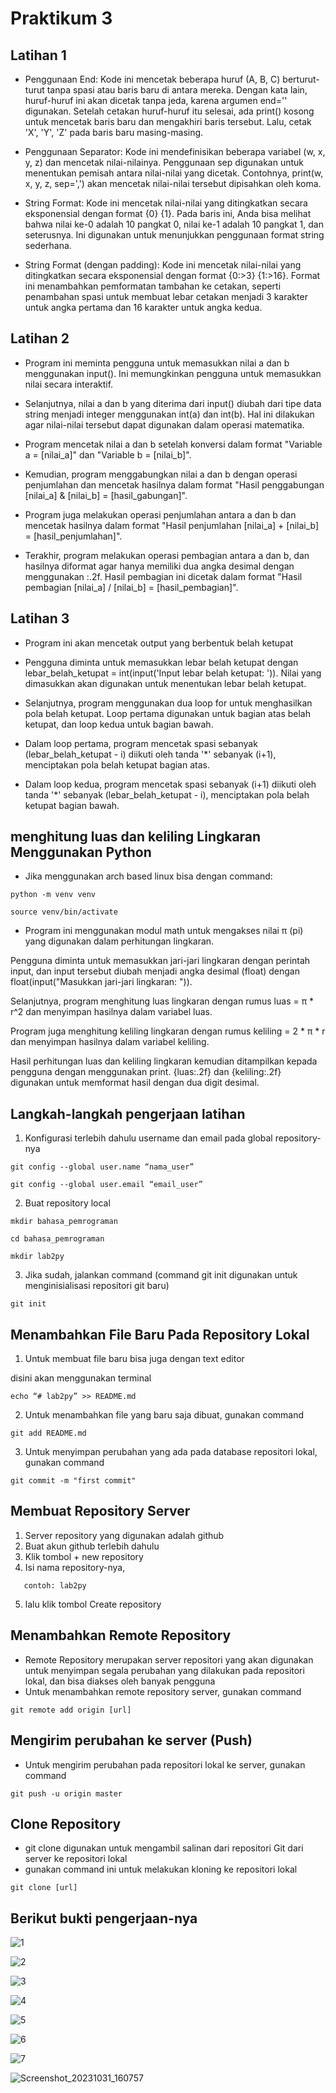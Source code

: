 # Praktikum 3

## Latihan 1

- Penggunaan End:
  Kode ini mencetak beberapa huruf (A, B, C) berturut-turut tanpa spasi atau baris baru di antara mereka. Dengan kata lain, huruf-huruf ini akan dicetak tanpa jeda, karena argumen end='' digunakan. Setelah cetakan huruf-huruf itu selesai, ada print() kosong untuk mencetak baris baru dan mengakhiri baris tersebut. Lalu, cetak 'X', 'Y', 'Z' pada baris baru masing-masing.

- Penggunaan Separator: Kode ini mendefinisikan beberapa variabel (w, x, y, z) dan mencetak nilai-nilainya. Penggunaan sep digunakan untuk menentukan pemisah antara nilai-nilai yang dicetak. Contohnya, print(w, x, y, z, sep=',') akan mencetak nilai-nilai tersebut dipisahkan oleh koma.

- String Format: Kode ini mencetak nilai-nilai yang ditingkatkan secara eksponensial dengan format {0} {1}. Pada baris ini, Anda bisa melihat bahwa nilai ke-0 adalah 10 pangkat 0, nilai ke-1 adalah 10 pangkat 1, dan seterusnya. Ini digunakan untuk menunjukkan penggunaan format string sederhana.

- String Format (dengan padding): Kode ini mencetak nilai-nilai yang ditingkatkan secara eksponensial dengan format {0:>3} {1:>16}. Format ini menambahkan pemformatan tambahan ke cetakan, seperti penambahan spasi untuk membuat lebar cetakan menjadi 3 karakter untuk angka pertama dan 16 karakter untuk angka kedua.

## Latihan 2

- Program ini meminta pengguna untuk memasukkan nilai a dan b menggunakan input(). Ini memungkinkan pengguna untuk memasukkan nilai secara interaktif.

- Selanjutnya, nilai a dan b yang diterima dari input() diubah dari tipe data string menjadi integer menggunakan int(a) dan int(b). Hal ini dilakukan agar nilai-nilai tersebut dapat digunakan dalam operasi matematika.

- Program mencetak nilai a dan b setelah konversi dalam format "Variable a = [nilai_a]" dan "Variable b = [nilai_b]".

- Kemudian, program menggabungkan nilai a dan b dengan operasi penjumlahan dan mencetak hasilnya dalam format "Hasil penggabungan [nilai_a] & [nilai_b] = [hasil_gabungan]".

- Program juga melakukan operasi penjumlahan antara a dan b dan mencetak hasilnya dalam format "Hasil penjumlahan [nilai_a] + [nilai_b] = [hasil_penjumlahan]".

- Terakhir, program melakukan operasi pembagian antara a dan b, dan hasilnya diformat agar hanya memiliki dua angka desimal dengan menggunakan :.2f. Hasil pembagian ini dicetak dalam format "Hasil pembagian [nilai_a] / [nilai_b] = [hasil_pembagian]".

## Latihan 3

- Program ini akan mencetak output yang berbentuk belah ketupat

- Pengguna diminta untuk memasukkan lebar belah ketupat dengan lebar_belah_ketupat = int(input('Input lebar belah ketupat: ')). Nilai yang dimasukkan akan digunakan untuk menentukan lebar belah ketupat.

- Selanjutnya, program menggunakan dua loop for untuk menghasilkan pola belah ketupat. Loop pertama digunakan untuk bagian atas belah ketupat, dan loop kedua untuk bagian bawah.

- Dalam loop pertama, program mencetak spasi sebanyak (lebar_belah_ketupat - i) diikuti oleh tanda '\*' sebanyak (i+1), menciptakan pola belah ketupat bagian atas.

- Dalam loop kedua, program mencetak spasi sebanyak (i+1) diikuti oleh tanda '\*' sebanyak (lebar_belah_ketupat - i), menciptakan pola belah ketupat bagian bawah.

## menghitung luas dan keliling Lingkaran Menggunakan Python

- Jika menggunakan arch based linux bisa dengan command:

```
python -m venv venv
```

```
source venv/bin/activate
```

- Program ini menggunakan modul math untuk mengakses nilai π (pi) yang digunakan dalam perhitungan lingkaran.

Pengguna diminta untuk memasukkan jari-jari lingkaran dengan perintah input, dan input tersebut diubah menjadi angka desimal (float) dengan float(input("Masukkan jari-jari lingkaran: ")).

Selanjutnya, program menghitung luas lingkaran dengan rumus luas = π * r^2 dan menyimpan hasilnya dalam variabel luas.

Program juga menghitung keliling lingkaran dengan rumus keliling = 2 * π * r dan menyimpan hasilnya dalam variabel keliling.

Hasil perhitungan luas dan keliling lingkaran kemudian ditampilkan kepada pengguna dengan menggunakan print. {luas:.2f} dan {keliling:.2f} digunakan untuk memformat hasil dengan dua digit desimal.

## Langkah-langkah pengerjaan latihan

1. Konfigurasi terlebih dahulu username dan email pada global repository-nya

```
git config --global user.name “nama_user”
```

```
git config --global user.email “email_user”
```

2. Buat repository local

```
mkdir bahasa_pemrograman
```

```
cd bahasa_pemrograman
```

```
mkdir lab2py
```

3. Jika sudah, jalankan command (command git init digunakan untuk menginisialisasi repositori git baru)

```
git init
```

## Menambahkan File Baru Pada Repository Lokal

1. Untuk membuat file baru bisa juga dengan text editor

disini akan menggunakan terminal

```
echo “# lab2py” >> README.md
```

2. Untuk menambahkan file yang baru saja dibuat, gunakan command

```
git add README.md
```

3. Untuk menyimpan perubahan yang ada pada database repositori
   lokal, gunakan command

```
git commit -m "first commit"
```

## Membuat Repository Server

1. Server repository yang digunakan adalah github
2. Buat akun github terlebih dahulu
3. Klik tombol + new repository
4. Isi nama repository-nya,

```
   contoh: lab2py
```

5. lalu klik tombol Create repository

## Menambahkan Remote Repository

- Remote Repository merupakan server repositori yang akan digunakan untuk menyimpan segala perubahan yang dilakukan pada repositori lokal, dan bisa diakses oleh banyak pengguna
- Untuk menambahkan remote repository server, gunakan command

```
git remote add origin [url]
```

## Mengirim perubahan ke server (Push)

- Untuk mengirim perubahan pada repositori lokal ke server, gunakan command

```
git push -u origin master
```

## Clone Repository

- git clone digunakan untuk mengambil salinan dari repositori Git dari server ke repositori lokal
- gunakan command ini untuk melakukan kloning ke repositori lokal

```
git clone [url]
```

## Berikut bukti pengerjaan-nya

![1](https://github.com/ficzclay/praktikum3/assets/148204078/5b99929b-fa7d-434c-a38d-3f644de628b2)

![2](https://github.com/ficzclay/praktikum3/assets/148204078/798b87a9-239a-438a-a087-d436ed43110a)

![3](https://github.com/ficzclay/praktikum3/assets/148204078/4e907d2c-3899-41be-95c2-63163a27e515)

![4](https://github.com/ficzclay/praktikum3/assets/148204078/add9031c-b2dc-4291-8019-8d0e775df3c8)

![5](https://github.com/ficzclay/praktikum3/assets/148204078/c2578ce8-58fd-49c1-9a8a-e89cb34db76c)

![6](https://github.com/ficzclay/praktikum3/assets/148204078/ca54a659-9e4d-499c-bb66-3792a4a5b29d)

![7](https://github.com/ficzclay/praktikum3/assets/148204078/a3c20e39-4bfa-4ffe-9f2f-74313523e055)

![Screenshot_20231031_160757](https://github.com/ficzclay/praktikum3/assets/148204078/a1a862f2-3fc5-4115-899c-225448814972)
